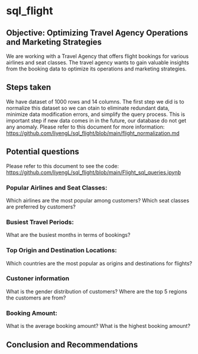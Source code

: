 # sql_flight
## Objective: Optimizing Travel Agency Operations and Marketing Strategies

We are working with a Travel Agency that offers flight bookings for various airlines and seat classes. 
The travel agency wants to gain valuable insights from the booking data to optimize its operations and marketing strategies.

## Steps taken 

We have dataset of 1000 rows and 14 columns. The first step we did is to normalize this dataset so we can otain to eliminate redundant data, minimize data modification errors, and simplify the query process.
This is important step if new data comes in in the future, our database do not get any anomaly. Please refer to this document for more information: https://github.com/liyengL/sql_flight/blob/main/flight_normalization.md

## Potential questions 

Please refer to this document to see the code: https://github.com/liyengL/sql_flight/blob/main/Flight_sql_queries.ipynb

### Popular Airlines and Seat Classes:

Which airlines are the most popular among customers?
Which seat classes are preferred by customers?

### Busiest Travel Periods:

What are the busiest months in terms of bookings?

### Top Origin and Destination Locations:

Which countries are the most popular as origins and destinations for flights?

### Custoner information 

What is the gender distribution of customers?
Where are the top 5 regions the customers are from?


### Booking Amount:

What is the average booking amount?
What is the highest booking amount? 


## Conclusion and Recommendations 



